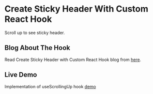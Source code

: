 # Create Sticky Header With Custom React Hook
Scroll up to see sticky header.

## Blog About The Hook

Read Create Sticky Header with Custom React Hook blog from [here](https://devmuscle/blog/blog/react-sticky-header).

## Live Demo

Implementation of useScrollingUp hook [demo](https://6150a5115be275a3cd64970a--sticky-with-hook.netlify.app)
